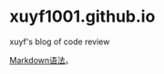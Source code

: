 # xuyf1001.github.io
xuyf's blog of code review

[Markdown语法](https://markdown.com.cn "最好的markdown教程")。
